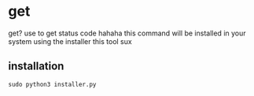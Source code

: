 # get
get? use to get status code hahaha this command will be installed in your system using the installer
this tool sux

## installation
```py
sudo python3 installer.py
```
